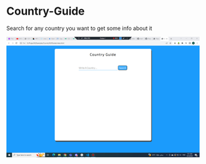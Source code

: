 # Country-Guide

Search for any country you want to get some info about it


<img src="https://github.com/Adham14896/Country-Guide/blob/master/Screenshoot.jpg">
